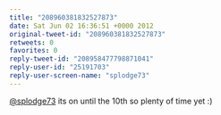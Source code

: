 ```yaml
---
title: "208960381832527873"
date: Sat Jun 02 16:36:51 +0000 2012
original-tweet-id: "208960381832527873"
retweets: 0
favorites: 0
reply-tweet-id: "208958477798871041"
reply-user-id: "25191703"
reply-user-screen-name: "splodge73"
---
```

<a href="https://twitter.com/splodge73">@splodge73</a> its on until the 10th so plenty of time yet :)
